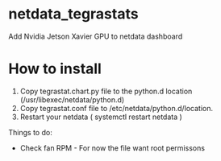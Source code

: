 # netdata_tegrastats
Add Nvidia Jetson Xavier GPU to netdata dashboard

# How to install
1. Copy tegrastat.chart.py file to the python.d location (/usr/libexec/netdata/python.d)
2. Copy tegrastat.conf file to /etc/netdata/python.d/location.
3. Restart your netdata ( systemctl restart netdata )

Things to do:
* Check fan RPM - For now the file want root permissons

